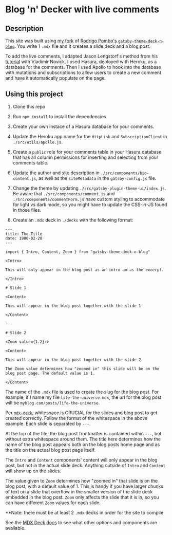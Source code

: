 # Blog 'n' Decker with live comments

## Description

This site was built using [my fork](https://github.com/jgarrow/gatsby-theme-deck-n-blog) of [Rodrigo Pombo's `gatsby-theme-deck-n-blog`](https://github.com/pomber/gatsby-theme-deck-n-blog). You write 1 `.mdx` file and it creates a slide deck and a blog post.

To add the live comments, I adapted Jason Lengstorf's method from his [tutorial](https://www.youtube.com/watch?v=HTEGGndT3zY&t=0s&list=PLz8Iz-Fnk_eTpvd49Sa77NiF8Uqq5Iykx&index=2) with Vladimir Novick. I used Hasura, deployed with Heroku, as a database for the comments. Then I used Apollo to hook into the database with mutations and subscriptions to allow users to create a new comment and have it automatically populate on the page.

## Using this project

1. Clone this repo

2. Run `npm install` to install the dependencies

3. Create your own instace of a Hasura database for your comments.

4. Update the Heroku app name for the `HttpLink` and `SubscriptionClient` in `./src/utils/apollo.js`.

5. Create a `public` role for your comments table in your Hasura database that has all column permissions for inserting and selecting from your comments table.

6. Update the author and site description in `./src/components/bio-content.js`, as well as the `siteMetadata` in the `gatsby-config.js` file.

7. Change the theme by updating `./src/gatsby-plugin-theme-ui/index.js`. Be aware that `./src/components/comment.js` and `./src/components/commentForm.js` have custom styling to accommodate for light vs dark mode, so you might have to update the CSS-in-JS found in those files.

8. Create an `.mdx` deck in `./decks` with the following format:

```
---
title: The Title
date: 1986-02-20
---

import { Intro, Content, Zoom } from "gatsby-theme-deck-n-blog"

<Intro>

This will only appear in the blog post as an intro an as the excerpt.

</Intro>

# Slide 1

<Content>

This will appear in the blog post together with the slide 1

</Content>

---

# Slide 2

<Zoom value={1.2}/>

<Content>

This will appear in the blog post together with the slide 2

The Zoom value determines how "zoomed in" this slide will be on the blog post page. The default value is 1.

</Content>
```

The name of the `.mdx` file is used to create the slug for the blog post. For example, if I name my file `life-the-universe.mdx`, the url for the blog post will be `myblog.com/posts/life-the-universe`.

Per [`mdx-deck`](https://github.com/jxnblk/mdx-deck), whitespace is CRUCIAL for the slides and blog post to get created correctly. Follow the format of the whitespace in the above example. Each slide is separated by `---`.

At the top of the file, the blog post frontmatter is contained within `---`, but without extra whitespace around them. The title here determines how the name of the blog post appears both on the blog posts home page and as the title on the actual blog post page itself.

The `Intro` and `Content` components' content will only appear in the blog post, but not in the actual slide deck. Anything outside of `Intro` and `Content` will show up on the slides.

The value given to `Zoom` determines how "zoomed in" that slide is on the blog post, with a default value of 1. This is handy if you have larger chunks of text on a slide that overflow in the smaller version of the slide deck embedded in the blog post. `Zoom` only affects the slide that it is in, so you can have different `Zoom` values for each slide.

\**Note: there must be at least 2 `.mdx` decks in order for the site to compile

See the [MDX Deck docs](https://github.com/jxnblk/mdx-deck) to see what other options and components are available.

